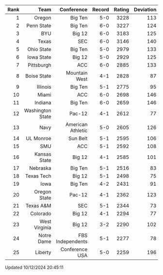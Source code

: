 | Rank  | Team                 | Conference           | Record   | Rating | Deviation |
| ---:  | ---:                 | ---:                 | ---:     | ---:   | ---:      |
| 1     | Oregon               | Big Ten              | 5-0      | 3228   | 113       |
| 2     | Penn State           | Big Ten              | 6-0      | 3227   | 124       |
| 3     | BYU                  | Big 12               | 6-0      | 3183   | 125       |
| 4     | Texas                | SEC                  | 6-0      | 3146   | 140       |
| 5     | Ohio State           | Big Ten              | 5-0      | 2979   | 133       |
| 6     | Iowa State           | Big 12               | 5-0      | 2929   | 125       |
| 7     | Pittsburgh           | ACC                  | 6-0      | 2885   | 133       |
| 8     | Boise State          | Mountain West        | 4-1      | 2828   | 87        |
| 9     | Illinois             | Big Ten              | 5-1      | 2775   | 95        |
| 10    | Miami                | ACC                  | 6-0      | 2698   | 146       |
| 11    | Indiana              | Big Ten              | 6-0      | 2659   | 146       |
| 12    | Washington State     | Pac-12               | 4-1      | 2612   | 77        |
| 13    | Navy                 | American Athletic    | 5-0      | 2605   | 126       |
| 14    | UL Monroe            | Sun Belt             | 5-1      | 2595   | 106       |
| 15    | SMU                  | ACC                  | 5-1      | 2592   | 108       |
| 16    | Kansas State         | Big 12               | 4-1      | 2585   | 101       |
| 17    | Nebraska             | Big Ten              | 5-1      | 2516   | 83        |
| 18    | Texas Tech           | Big 12               | 5-1      | 2498   | 75        |
| 19    | Iowa                 | Big Ten              | 4-2      | 2431   | 91        |
| 20    | Oregon State         | Pac-12               | 4-1      | 2362   | 123       |
| 21    | Texas A&M            | SEC                  | 5-1      | 2344   | 73        |
| 22    | Colorado             | Big 12               | 4-1      | 2294   | 77        |
| 23    | West Virginia        | Big 12               | 3-2      | 2290   | 102       |
| 24    | Notre Dame           | FBS Independents     | 5-1      | 2277   | 78        |
| 25    | Liberty              | Conference USA       | 5-0      | 2259   | 196       |

Updated 10/12/2024 20:45:11

